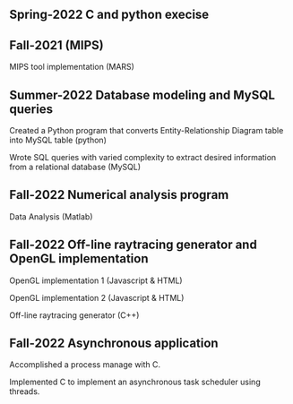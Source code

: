 ## Spring-2022 C and python execise
 
## Fall-2021 (MIPS)

MIPS tool implementation (MARS)
 

## Summer-2022	Database modeling and MySQL queries 

Created a Python program that converts Entity-Relationship Diagram table into MySQL table (python)

Wrote SQL queries with varied complexity to extract desired information from a relational database (MySQL) 

## Fall-2022	Numerical analysis program

Data Analysis (Matlab)

## Fall-2022 Off-line raytracing generator and OpenGL implementation

 OpenGL implementation 1 (Javascript & HTML)  

 OpenGL implementation 2 (Javascript & HTML)   

Off-line raytracing generator  (C++)  

## Fall-2022 Asynchronous application

Accomplished a process manage with C.

Implemented C to implement an asynchronous task scheduler using threads. 



